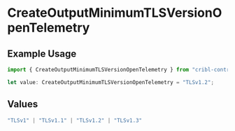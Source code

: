 # CreateOutputMinimumTLSVersionOpenTelemetry

## Example Usage

```typescript
import { CreateOutputMinimumTLSVersionOpenTelemetry } from "cribl-control-plane/models/operations";

let value: CreateOutputMinimumTLSVersionOpenTelemetry = "TLSv1.2";
```

## Values

```typescript
"TLSv1" | "TLSv1.1" | "TLSv1.2" | "TLSv1.3"
```